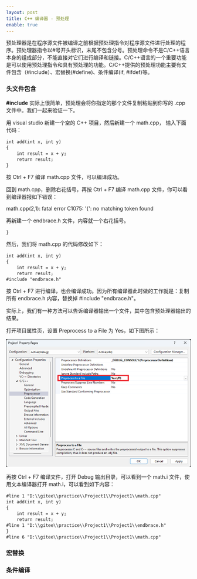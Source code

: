 ```yaml
---
layout: post
title: C++ 编译器 - 预处理
enable: true
---
```


预处理器是在程序源文件被编译之前根据预处理指令对程序源文件进行处理的程序。预处理器指令以#号开头标识，末尾不包含分号。预处理命令不是C/C++语言本身的组成部分，不能直接对它们进行编译和链接。C/C++语言的一个重要功能是可以使用预处理指令和具有预处理的功能。C/C++提供的预处理功能主要有文件包含（#include）、宏替换(#define)、条件编译(if, #ifdef)等。

### 头文件包含

**#include** 实际上很简单，预处理会将你指定的那个文件复制粘贴到你写的 .cpp 文件中。我们一起来验证一下。

用 visual studio 新建一个空的 C++ 项目，然后新建一个 math.cpp， 输入下面代码：

```
int add(int x, int y)
{
	int result = x + y;
	return result;
}
```

按 Ctrl + F7 编译 math.cpp 文件，可以编译成功。

回到 math.cpp，删除右花括号，再按 Ctrl + F7 编译 math.cpp 文件，你可以看到编译器报如下错误：

math.cpp(2,1): fatal  error C1075: '{': no matching token found

再新建一个 endbrace.h 文件，内容就一个右花括号。

```
}
```

然后，我们将 math.cpp 的代码修改如下：

```
int add(int x, int y)
{
	int result = x + y;
	return result;
#include "endbrace.h"
```

按 Ctrl + F7 进行编译，也会编译成功。因为所有编译器此时做的工作就是：复制所有 endbrace.h 内容，替换掉 #include "endbrace.h"。

实际上，我们有一种方法可以告诉编译器输出一个文件，其中包含预处理器输出的结果。

打开项目属性页，设置 Preprocess to a File 为 Yes，如下图所示：

![project property pages](/images/project1-property-pages.png)

再按 Ctrl + F7 编译文件，打开 Debug 输出目录，可以看到一个 math.i 文件，使用文本编译器打开 math.i，可以看到如下内容：

```
#line 1 "D:\\gitee\\practice\\Project1\\Project1\\math.cpp"
int add(int x, int y)
{
	int result = x + y;
	return result;
#line 1 "D:\\gitee\\practice\\Project1\\Project1\\endbrace.h"
}
#line 6 "D:\\gitee\\practice\\Project1\\Project1\\math.cpp"
```

### 宏替换

### 条件编译


